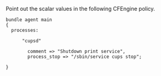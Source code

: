 Point out the scalar values in the following CFEngine policy.

```cfengine3
bundle agent main
{
  processes:

      "cupsd"

        comment => "Shutdown print service",
        process_stop => "/sbin/service cups stop";

}
```
